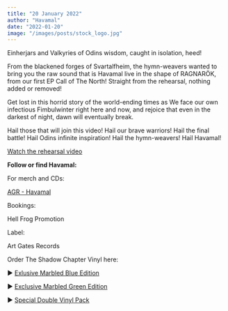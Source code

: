 ```yaml
---
title: "20 January 2022"
author: "Havamal"
date: "2022-01-20"
image: "/images/posts/stock_logo.jpg"
---
```


Einherjars and Valkyries of Odins wisdom, caught in isolation, heed!

From the blackened forges of Svartalfheim, the hymn-weavers wanted to bring you the raw sound that is Havamal live in the shape of RAGNARÖK, from our first EP Call of The North! Straight from the rehearsal, nothing added or removed!

Get lost in this horrid story of the world-ending times as We face our own infectious Fimbulwinter right here and now, and rejoice that even in the darkest of night, dawn will eventually break.

Hail those that will join this video! Hail our brave warriors! Hail the final battle! Hail Odins infinite inspiration! Hail the hymn-weavers! Hail Havamal!

[Watch the rehearsal video](https://fb.watch/e9NRa3Uz2y/)

**Follow or find Havamal:**

For merch and CDs:

[AGR - Havamal](https://artgatesrecords.com/artists/havamal/)
 
Bookings:

Hell Frog Promotion

Label:

Art Gates Records

Order The Shadow Chapter Vinyl here:

▶️ [Exlusive Marbled Blue Edition](https://artgatesrecords.com/store/en/inicio/havamal-the-shadow-chapter-exclusive-blue-vinyl-edition-preorder?fbclid=IwAR1FUUn7BPrue0bs6sKmpyjYGL-wjU3Xk4eXh-OacSq6pNzrK8Z67s1Ivpo)

▶️ [Exclusive Marbled Green Edition](https://artgatesrecords.com/store/en/inicio/havamal-the-shadow-chapter-edicion-exclusiva-vinilo-verde-preventa?fbclid=IwAR3gWXAH6XCl6LT7Med5pmYHGfgvgjlFNjcOYOYHAw0n_hEEHKlPPiM2QMU)

▶️ [Special Double Vinyl Pack](https://artgatesrecords.com/store/es/inicio/havamal-the-shadow-chapter-edicion-exclusiva-pack-de-vinilos-preventa?fbclid=IwAR2hK0t81QG02xmH7zt2H-VP17oZQJSmbeb83yAzlSqkK0cz4tS_UDg_y8M)
